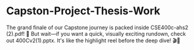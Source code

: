 # Capston-Project-Thesis-Work


The grand finale of our Capstone journey is packed inside CSE400c-ahs2 (2).pdf! 🚀 But wait—if you want a quick, visually exciting rundown, check out 400Cv2(1).pptx. It's like the highlight reel before the deep dive! 🎬📂
